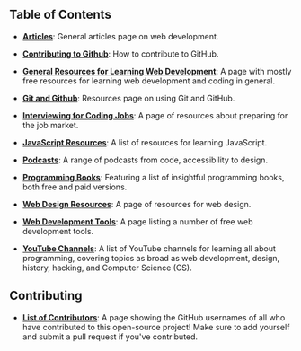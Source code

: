 ## Table of Contents

* [**Articles**](DevelopmentArticles.md): General articles page on web development.

* [**Contributing to Github**](GitandGitHub_Resources/Contributing_to_GitHub.md): How to contribute to GitHub.

* [**General Resources for Learning Web Development**](generalResources.md): A page with mostly free resources for learning web development and coding in general.

* [**Git and Github**](GitandGitHub_Resources/Using_Git_and_GitHub.md): Resources page on using Git and GitHub.

* [**Interviewing for Coding Jobs**](HowtoInterviewforCodeJobs.md): A page of resources about preparing for the job market.

* [**JavaScript Resources**](JavaScript.md): A list of resources for learning JavaScript.

* [**Podcasts**](Podcasts.md): A range of podcasts from code, accessibility to design.

* [**Programming Books**](Programming_Books.md): Featuring a list of insightful programming books, both free and paid versions.

* [**Web Design Resources**](WebDesignResources.md): A page of resources for web design.

* [**Web Development Tools**](WebDevTools.md): A page listing a number of free web development tools.

* [**YouTube Channels**](YouTubeChannels.md): A list of YouTube channels for learning all about programming, covering topics as broad as web development, design, history, hacking, and Computer Science (CS).

## Contributing

* [**List of Contributors**](CONTRIBUTORS.md): A page showing the GitHub usernames of all who have contributed to this open-source project! Make sure to add yourself and submit a pull request if you've contributed.
